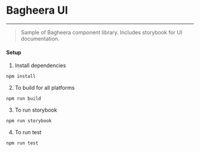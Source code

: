 # Bagheera UI

---

> Sample of Bagheera component library. Includes storybook for UI documentation.

#### **Setup**

1. Install dependencies

```js
npm install
```

2. To build for all platforms

```js
npm run build
```

3. To run storybook

```js
npm run storybook
```


4. To run test

```js
npm run test
```
